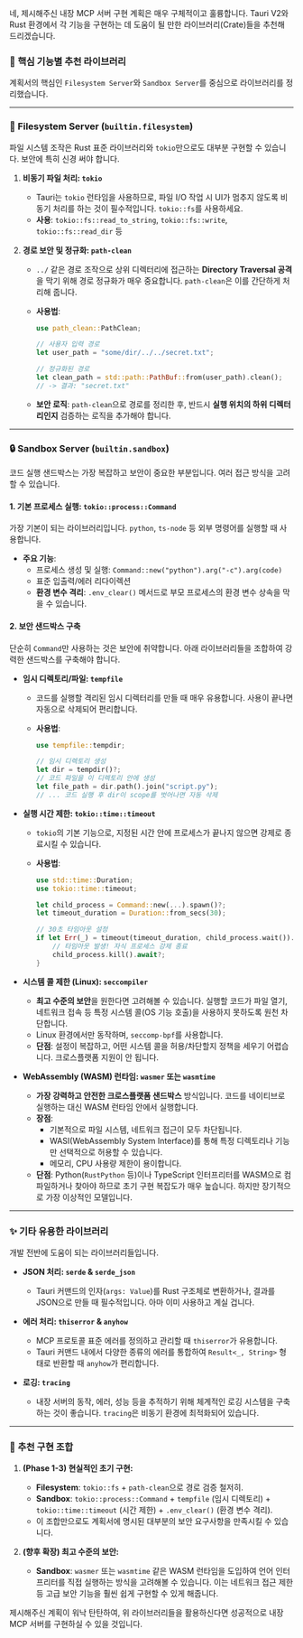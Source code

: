 네, 제시해주신 내장 MCP 서버 구현 계획은 매우 구체적이고 훌륭합니다. Tauri V2와 Rust 환경에서 각 기능을 구현하는 데 도움이 될 만한 라이브러리(Crate)들을 추천해 드리겠습니다.

### 🎯 **핵심 기능별 추천 라이브러리**

계획서의 핵심인 `Filesystem Server`와 `Sandbox Server`를 중심으로 라이브러리를 정리했습니다.

---

### 📂 Filesystem Server (`builtin.filesystem`)

파일 시스템 조작은 Rust 표준 라이브러리와 `tokio`만으로도 대부분 구현할 수 있습니다. 보안에 특히 신경 써야 합니다.

1.  **비동기 파일 처리: `tokio`**
    - Tauri는 `tokio` 런타임을 사용하므로, 파일 I/O 작업 시 UI가 멈추지 않도록 비동기 처리를 하는 것이 필수적입니다. `tokio::fs`를 사용하세요.
    - **사용**: `tokio::fs::read_to_string`, `tokio::fs::write`, `tokio::fs::read_dir` 등

2.  **경로 보안 및 정규화: `path-clean`**
    - `../` 같은 경로 조작으로 상위 디렉터리에 접근하는 **Directory Traversal 공격**을 막기 위해 경로 정규화가 매우 중요합니다. `path-clean`은 이를 간단하게 처리해 줍니다.
    - **사용법**:

      ```rust
      use path_clean::PathClean;

      // 사용자 입력 경로
      let user_path = "some/dir/../../secret.txt";

      // 정규화된 경로
      let clean_path = std::path::PathBuf::from(user_path).clean();
      // -> 결과: "secret.txt"
      ```

    - **보안 로직**: `path-clean`으로 경로를 정리한 후, 반드시 **실행 위치의 하위 디렉터리인지** 검증하는 로직을 추가해야 합니다.

---

### 🔒 Sandbox Server (`builtin.sandbox`)

코드 실행 샌드박스는 가장 복잡하고 보안이 중요한 부분입니다. 여러 접근 방식을 고려할 수 있습니다.

#### **1. 기본 프로세스 실행: `tokio::process::Command`**

가장 기본이 되는 라이브러리입니다. `python`, `ts-node` 등 외부 명령어를 실행할 때 사용합니다.

- **주요 기능**:
  - 프로세스 생성 및 실행: `Command::new("python").arg("-c").arg(code)`
  - 표준 입출력/에러 리다이렉션
  - **환경 변수 격리**: `.env_clear()` 메서드로 부모 프로세스의 환경 변수 상속을 막을 수 있습니다.

#### **2. 보안 샌드박스 구축**

단순히 `Command`만 사용하는 것은 보안에 취약합니다. 아래 라이브러리들을 조합하여 강력한 샌드박스를 구축해야 합니다.

- **임시 디렉토리/파일: `tempfile`**
  - 코드를 실행할 격리된 임시 디렉터리를 만들 때 매우 유용합니다. 사용이 끝나면 자동으로 삭제되어 편리합니다.
  - **사용법**:

    ```rust
    use tempfile::tempdir;

    // 임시 디렉토리 생성
    let dir = tempdir()?;
    // 코드 파일을 이 디렉토리 안에 생성
    let file_path = dir.path().join("script.py");
    // ... 코드 실행 후 dir이 scope를 벗어나면 자동 삭제
    ```

- **실행 시간 제한: `tokio::time::timeout`**
  - `tokio`의 기본 기능으로, 지정된 시간 안에 프로세스가 끝나지 않으면 강제로 종료시킬 수 있습니다.
  - **사용법**:

    ```rust
    use std::time::Duration;
    use tokio::time::timeout;

    let child_process = Command::new(...).spawn()?;
    let timeout_duration = Duration::from_secs(30);

    // 30초 타임아웃 설정
    if let Err(_) = timeout(timeout_duration, child_process.wait()).await {
        // 타임아웃 발생! 자식 프로세스 강제 종료
        child_process.kill().await?;
    }
    ```

- **시스템 콜 제한 (Linux): `seccompiler`**
  - **최고 수준의 보안**을 원한다면 고려해볼 수 있습니다. 실행할 코드가 파일 열기, 네트워크 접속 등 특정 시스템 콜(OS 기능 호출)을 사용하지 못하도록 원천 차단합니다.
  - Linux 환경에서만 동작하며, `seccomp-bpf`를 사용합니다.
  - **단점**: 설정이 복잡하고, 어떤 시스템 콜을 허용/차단할지 정책을 세우기 어렵습니다. 크로스플랫폼 지원이 안 됩니다.

- **WebAssembly (WASM) 런타임: `wasmer` 또는 `wasmtime`**
  - **가장 강력하고 안전한 크로스플랫폼 샌드박스** 방식입니다. 코드를 네이티브로 실행하는 대신 WASM 런타임 안에서 실행합니다.
  - **장점**:
    - 기본적으로 파일 시스템, 네트워크 접근이 모두 차단됩니다.
    - WASI(WebAssembly System Interface)를 통해 특정 디렉토리나 기능만 선택적으로 허용할 수 있습니다.
    - 메모리, CPU 사용량 제한이 용이합니다.
  - **단점**: Python(`RustPython` 등)이나 TypeScript 인터프리터를 WASM으로 컴파일하거나 찾아야 하므로 초기 구현 복잡도가 매우 높습니다. 하지만 장기적으로 가장 이상적인 모델입니다.

---

### ✨ **기타 유용한 라이브러리**

개발 전반에 도움이 되는 라이브러리들입니다.

- **JSON 처리: `serde` & `serde_json`**
  - Tauri 커맨드의 인자(`args: Value`)를 Rust 구조체로 변환하거나, 결과를 JSON으로 만들 때 필수적입니다. 아마 이미 사용하고 계실 겁니다.

- **에러 처리: `thiserror` & `anyhow`**
  - MCP 프로토콜 표준 에러를 정의하고 관리할 때 `thiserror`가 유용합니다.
  - Tauri 커맨드 내에서 다양한 종류의 에러를 통합하여 `Result<_, String>` 형태로 반환할 때 `anyhow`가 편리합니다.

- **로깅: `tracing`**
  - 내장 서버의 동작, 에러, 성능 등을 추적하기 위해 체계적인 로깅 시스템을 구축하는 것이 좋습니다. `tracing`은 비동기 환경에 최적화되어 있습니다.

---

### 🚀 **추천 구현 조합**

1.  **(Phase 1-3) 현실적인 초기 구현:**
    - **Filesystem**: `tokio::fs` + `path-clean`으로 경로 검증 철저히.
    - **Sandbox**: `tokio::process::Command` + `tempfile` (임시 디렉토리) + `tokio::time::timeout` (시간 제한) + `.env_clear()` (환경 변수 격리).
    - 이 조합만으로도 계획서에 명시된 대부분의 보안 요구사항을 만족시킬 수 있습니다.

2.  **(향후 확장) 최고 수준의 보안:**
    - **Sandbox**: `wasmer` 또는 `wasmtime` 같은 WASM 런타임을 도입하여 언어 인터프리터를 직접 실행하는 방식을 고려해볼 수 있습니다. 이는 네트워크 접근 제한 등 고급 보안 기능을 훨씬 쉽게 구현할 수 있게 해줍니다.

제시해주신 계획이 워낙 탄탄하여, 위 라이브러리들을 활용하신다면 성공적으로 내장 MCP 서버를 구현하실 수 있을 것입니다.
